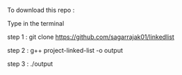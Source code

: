 

To download this repo :

Type in the terminal

step 1 : git clone https://github.com/sagarrajak01/linkedlist

step 2 : g++ project-linked-list -o output

step 3 : ./output

